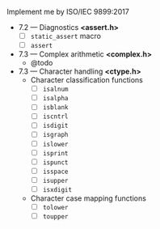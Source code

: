 Implement me by ISO/IEC 9899:2017

 - 7.2 — Diagnostics **<assert.h>**
   - [ ] `static_assert` macro
   - [ ] `assert`
 - 7.3 — Complex arithmetic **<complex.h>**
   - @todo
 - 7.3 — Character handling **<ctype.h>**
   - Character classification functions
     - [ ] `isalnum`
     - [ ] `isalpha`
     - [ ] `isblank`
     - [ ] `iscntrl`
     - [ ] `isdigit`
     - [ ] `isgraph`
     - [ ] `islower`
     - [ ] `isprint`
     - [ ] `ispunct`
     - [ ] `isspace`
     - [ ] `isupper`
     - [ ] `isxdigit`
   - Character case mapping functions
     - [ ] `tolower`
     - [ ] `toupper`